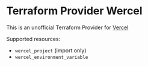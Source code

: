 # Terraform Provider Wercel

This is an unofficial Terraform Provider for [Vercel](https://vercel.com)

Supported resources:

- `wercel_project` (import only)
- `wercel_environment_variable`